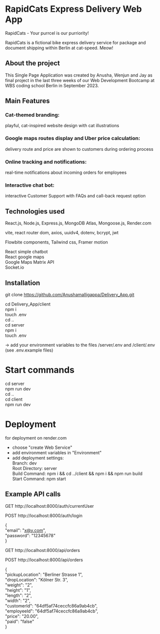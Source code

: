 # RapidCats Express Delivery Web App

RapidCats - Your purrcel is our purriority!

RapidCats is a fictional bike express delivery service for package and document shipping within Berlin at cat-speed. Meow!

## About the project

This Single Page Application was created by Anusha, Wenjun and Jay as final project in the last three weeks of our Web Development Bootcamp at WBS coding school Berlin in September 2023.

## Main Features

### Cat-themed branding:

playful, cat-inspired website design with cat illustrations

### Google maps routes display and Uber price calculation:

delivery route and price are shown to customers during ordering process

### Online tracking and notifications:

real-time notifications about incoming orders for employees

### Interactive chat bot:

interactive Customer Support with FAQs and call-back request option

## Technologies used

React.js, Node.js, Express.js, MongoDB Atlas, Mongoose.js, Render.com

vite, react router dom, axios, uuidv4, dotenv, bcrypt, jwt

Flowbite components, Tailwind css, Framer motion

React simple chatbot  
React google maps  
Google Maps Matrix API  
Socket.io

## Installation

git clone https://github.com/Anushamalligappa/Delivery_App.git

cd Delivery_App/client  
npm i  
touch .env  
cd ..  
cd server  
npm i  
touch .env

-> add your environment variables to the files /server/.env and /client/.env (see .env.example files)

# Start commands

cd server  
npm run dev  
cd ..  
cd client  
npm run dev

# Deployment

for deployment on render.com

- choose "create Web Service"
- add environment variables in "Environment"
- add deployment settings:  
  Branch: dev  
  Root Directory: server  
  Build Command: npm i && cd ../client && npm i && npm run build  
  Start Command: npm start

## Example API calls

GET
http://localhost:8000/auth/currentUser

POST
http://localhost:8000/auth/login

{  
"email": "x@y.com",  
"password": "12345678"  
}

GET
http://localhost:8000/api/orders

POST
http://localhost:8000/api/orders

{  
"pickupLocation": "Berliner Strasse 1",  
"dropLocation": "Kölner Str. 3",  
"weight": "2",  
"height": "1",  
"length": "2",  
"width": "2",  
"customerId": "64df5af74ceccfc86a9ab4cb",  
"employeeId": "64df5af74ceccfc86a9ab4cb",  
"price": "20.00",  
"paid": "false"  
}
